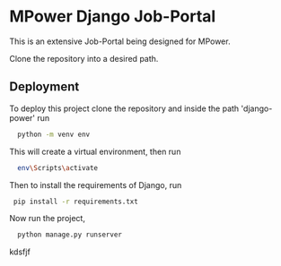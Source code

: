 
# MPower Django Job-Portal

This is an extensive Job-Portal being designed for MPower.

Clone the repository into a desired path.




## Deployment

To deploy this project clone the repository and inside the path 'django-power' run

```bash
  python -m venv env 
```
This will create a virtual environment, then run

```bash
  env\Scripts\activate
```

Then to install the requirements of Django, run

```bash
 pip install -r requirements.txt 
```


Now run the project,

```bash
  python manage.py runserver 
```



kdsfjf
